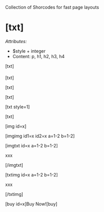 Collection of Shorcodes for fast page layouts

# [txt] 
_Attributes:_
- $style + integer
- Content: p, h1, h2, h3, h4

[txt]<h4></h4><p></p>[txt]

[txt]<p></p>[txt]

[txt style=1]<p></p>[txt]

[img id=x]

[imgimg id1=x id2=x a=1-2 b=1-2]

[imgtxt id=x a=1-2 b=1-2]<p>xxx</p>[/imgtxt]

[txtimg id=x a=1-2 b=1-2]<p>xxx</p>[/txtimg]

[buy id=x]Buy Now![buy]
